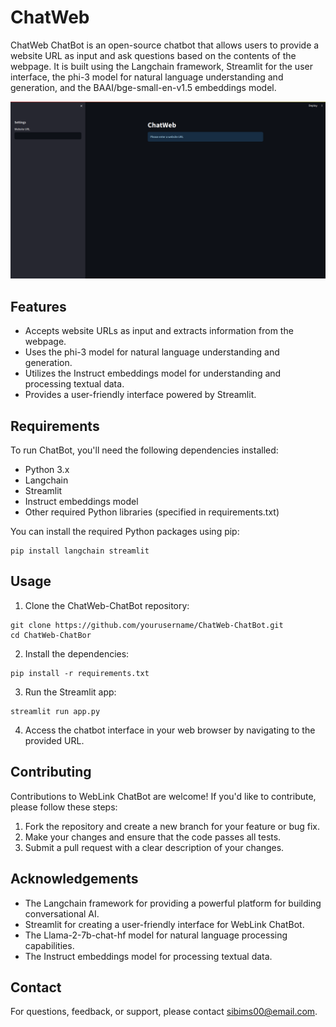 
# ChatWeb

ChatWeb ChatBot is an open-source chatbot that allows users to provide a website URL as input and ask questions based on the contents of the webpage. It is built using the Langchain framework, Streamlit for the user interface, the phi-3 model for natural language understanding and generation, and the BAAI/bge-small-en-v1.5 embeddings model.

![ChatWeb Logo](chatweb.png)

## Features

- Accepts website URLs as input and extracts information from the webpage.
- Uses the phi-3 model for natural language understanding and generation.
- Utilizes the Instruct embeddings model for understanding and processing textual data.
- Provides a user-friendly interface powered by Streamlit.

## Requirements

To run ChatBot, you'll need the following dependencies installed:

- Python 3.x
- Langchain
- Streamlit
- Instruct embeddings model
- Other required Python libraries (specified in requirements.txt)

You can install the required Python packages using pip:

```
pip install langchain streamlit 
```

## Usage

1. Clone the ChatWeb-ChatBot repository:

```
git clone https://github.com/yourusername/ChatWeb-ChatBot.git
cd ChatWeb-ChatBor
```

2. Install the dependencies:

```
pip install -r requirements.txt
```

3. Run the Streamlit app:

```
streamlit run app.py
```

4. Access the chatbot interface in your web browser by navigating to the provided URL.

## Contributing

Contributions to WebLink ChatBot are welcome! If you'd like to contribute, please follow these steps:

1. Fork the repository and create a new branch for your feature or bug fix.
2. Make your changes and ensure that the code passes all tests.
3. Submit a pull request with a clear description of your changes.

## Acknowledgements

- The Langchain framework for providing a powerful platform for building conversational AI.
- Streamlit for creating a user-friendly interface for WebLink ChatBot.
- The Llama-2-7b-chat-hf model for natural language processing capabilities.
- The Instruct embeddings model for processing textual data.

## Contact

For questions, feedback, or support, please contact [sibims00@email.com](mailto:sibims00@email.com).
```


